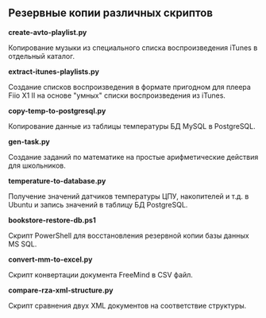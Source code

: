 ## Резервные копии различных скриптов

**create-avto-playlist.py**

Копирование музыки из специального списка воспроизведения iTunes в отдельный каталог.

**extract-itunes-playlists.py**

Создание списков воспроизведения в формате пригодном для плеера Fiio X1 II на основе "умных" списки воспроизведения из iTunes.

**copy-temp-to-postgresql.py**

Копирование данные из таблицы температуры БД MySQL в PostgreSQL. 

**gen-task.py**

Создание заданий по математике на простые арифметические действия для школьников. 

**temperature-to-database.py**

Получение значений датчиков температуры ЦПУ, накопителей и т.д. в Ubuntu и запись значений в таблицу БД PostgreSQL.

**bookstore-restore-db.ps1**

Скрипт PowerShell для восстановления резервной копии базы данных MS SQL.

**convert-mm-to-excel.py**

Скрипт конвертации документа FreeMind в CSV файл.

**compare-rza-xml-structure.py**

Скрипт сравнения двух XML документов на соответствие структуры.